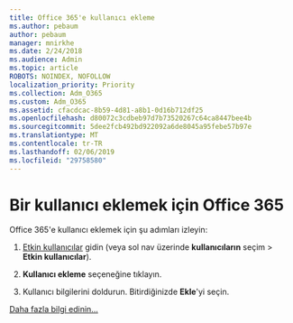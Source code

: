 ```yaml
---
title: Office 365'e kullanıcı ekleme
ms.author: pebaum
author: pebaum
manager: mnirkhe
ms.date: 2/24/2018
ms.audience: Admin
ms.topic: article
ROBOTS: NOINDEX, NOFOLLOW
localization_priority: Priority
ms.collection: Adm_O365
ms.custom: Adm_O365
ms.assetid: cfacdcac-8b59-4d81-a8b1-0d16b712df25
ms.openlocfilehash: d80072c3cdbeb97d7b73520267c64ca8447bee4b
ms.sourcegitcommit: 5dee2fcb492bd922092a6de8045a95febe57b97e
ms.translationtype: MT
ms.contentlocale: tr-TR
ms.lasthandoff: 02/06/2019
ms.locfileid: "29758580"
---
```

# <a name="add-a-user-to-office-365"></a>Bir kullanıcı eklemek için Office 365

Office 365'e kullanıcı eklemek için şu adımları izleyin:
  
1. [Etkin kullanıcılar](https://admin.microsoft.com/Adminportal/Home?source=applauncher#/users) gidin (veya sol nav üzerinde **kullanıcıların** seçim \> **Etkin kullanıcılar**).
    
2. **Kullanıcı ekleme** seçeneğine tıklayın.
    
3. Kullanıcı bilgilerini doldurun. Bitirdiğinizde **Ekle**'yi seçin. 
    
[Daha fazla bilgi edinin...](https://support.office.com/article/1970f7d6-03b5-442f-b385-5880b9c256ec)
  

